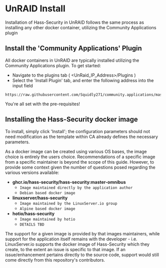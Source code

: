 # UnRAID Install

Installation of Hass-Security in UnRAID follows the same process as installing any other docker container, utilizing the Community Applications plugin

## Install the 'Community Applications' Plugin

All docker containers in UnRAID are typically installed utilizing the Community Applications plugin. To get started:
- Navigate to the plugins tab ( <UnRaid_IP_Address>/Plugins )
- Select the 'Install Plugin' tab, and enter the following address into the input field
```
https://raw.githubusercontent.com/Squidly271/community.applications/master/plugins/community.applications.plg
```

You're all set with the pre-requisites!

## Installing the Hass-Security docker image

To install, simply click 'Install'; the configuration parameters should not need modification as the template within CA already defines the necessary parameters.

As a docker image can be created using various OS bases, the image choice is entirely the users choice. Recommendations of a specific image from a specific maintainer is beyond the scope of this guide. However, to provide some context given the number of questions posed regarding the various versions available:

- **ghcr.io/hass-security/hass-security:master-omnibus**
    - `Image maintained directly by the application author`
    - `Debian based docker image`
- **linuxserver/hass-security**
    - `Image maintained by the LinuxServer.io group`
    - `Alpine based docker image`
- **hotio/hass-security**
    - `Image maintained by hotio`
    - `DETAILS TBD`

The support for a given image is provided by that images maintainers, while support for the application itself remains with the developer - i.e. LinuxServer.io supports the docker image of Hass-Security which they create, to the extent an issue is specific to that image. If an issue/enhancement pertains directly to the source code, support would still come directly from this repository's contributors. 
